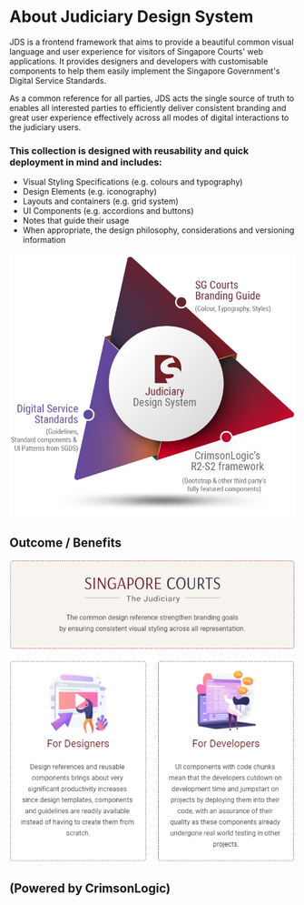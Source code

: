# About Judiciary Design System

JDS is a frontend framework that aims to provide a beautiful common visual language and user experience for visitors of Singapore Courts' web applications. It provides designers and developers with customisable components to help them easily implement the Singapore Government's Digital Service Standards.

As a common reference for all parties, JDS acts the single source of truth to enables all interested parties to efficiently deliver consistent branding and great user experience effectively across all modes of digital interactions to the judiciary users.

### This collection is designed with reusability and quick deployment in mind and includes:

* Visual Styling Specifications \(e.g. colours and typography\)
* Design Elements \(e.g. iconography\)
* Layouts and containers \(e.g. grid system\)
* UI Components \(e.g. accordions and buttons\)
* Notes that guide their usage
* When appropriate, the design philosophy, considerations and versioning information

![](.gitbook/assets/about.png)

## Outcome / Benefits

![](.gitbook/assets/jds-outcome-gitbook%20%281%29%20%281%29.png)

## (Powered by CrimsonLogic)
